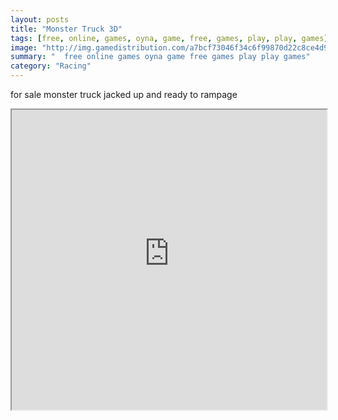 ```yaml
---
layout: posts
title: "Monster Truck 3D"
tags: [free, online, games, oyna, game, free, games, play, play, games]
image: "http://img.gamedistribution.com/a7bcf73046f34c6f99870d22c8ce4d9a.jpg"
summary: "  free online games oyna game free games play play games"
category: "Racing"
---
```


for sale monster truck jacked up and ready to rampage

<iframe width="100%" height="480px;" src="http://flash.gamedistribution.com?game=a7bcf73046f34c6f99870d22c8ce4d9a"></iframe>
